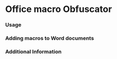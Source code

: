 # Office macro Obfuscator

### Usage

### Adding macros to Word documents

### Additional Information